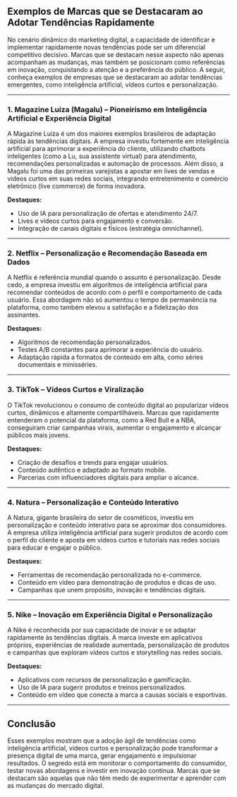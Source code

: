 
## Exemplos de Marcas que se Destacaram ao Adotar Tendências Rapidamente

No cenário dinâmico do marketing digital, a capacidade de identificar e implementar rapidamente novas tendências pode ser um diferencial competitivo decisivo. Marcas que se destacam nesse aspecto não apenas acompanham as mudanças, mas também se posicionam como referências em inovação, conquistando a atenção e a preferência do público. A seguir, conheça exemplos de empresas que se destacaram ao adotar tendências emergentes, como inteligência artificial, vídeos curtos e personalização.

---

### 1. **Magazine Luiza (Magalu) – Pioneirismo em Inteligência Artificial e Experiência Digital**

A Magazine Luiza é um dos maiores exemplos brasileiros de adaptação rápida às tendências digitais. A empresa investiu fortemente em inteligência artificial para aprimorar a experiência do cliente, utilizando chatbots inteligentes (como a Lu, sua assistente virtual) para atendimento, recomendações personalizadas e automação de processos. Além disso, a Magalu foi uma das primeiras varejistas a apostar em lives de vendas e vídeos curtos em suas redes sociais, integrando entretenimento e comércio eletrônico (live commerce) de forma inovadora.

**Destaques:**
- Uso de IA para personalização de ofertas e atendimento 24/7.
- Lives e vídeos curtos para engajamento e conversão.
- Integração de canais digitais e físicos (estratégia omnichannel).

---

### 2. **Netflix – Personalização e Recomendação Baseada em Dados**

A Netflix é referência mundial quando o assunto é personalização. Desde cedo, a empresa investiu em algoritmos de inteligência artificial para recomendar conteúdos de acordo com o perfil e comportamento de cada usuário. Essa abordagem não só aumentou o tempo de permanência na plataforma, como também elevou a satisfação e a fidelização dos assinantes.

**Destaques:**
- Algoritmos de recomendação personalizados.
- Testes A/B constantes para aprimorar a experiência do usuário.
- Adaptação rápida a formatos de conteúdo em alta, como séries documentais e minisséries.

---

### 3. **TikTok – Vídeos Curtos e Viralização**

O TikTok revolucionou o consumo de conteúdo digital ao popularizar vídeos curtos, dinâmicos e altamente compartilháveis. Marcas que rapidamente entenderam o potencial da plataforma, como a Red Bull e a NBA, conseguiram criar campanhas virais, aumentar o engajamento e alcançar públicos mais jovens.

**Destaques:**
- Criação de desafios e trends para engajar usuários.
- Conteúdo autêntico e adaptado ao formato mobile.
- Parcerias com influenciadores digitais para ampliar o alcance.

---

### 4. **Natura – Personalização e Conteúdo Interativo**

A Natura, gigante brasileira do setor de cosméticos, investiu em personalização e conteúdo interativo para se aproximar dos consumidores. A empresa utiliza inteligência artificial para sugerir produtos de acordo com o perfil do cliente e aposta em vídeos curtos e tutoriais nas redes sociais para educar e engajar o público.

**Destaques:**
- Ferramentas de recomendação personalizada no e-commerce.
- Conteúdo em vídeo para demonstração de produtos e dicas de uso.
- Campanhas que unem propósito, inovação e tendências digitais.

---

### 5. **Nike – Inovação em Experiência Digital e Personalização**

A Nike é reconhecida por sua capacidade de inovar e se adaptar rapidamente às tendências digitais. A marca investe em aplicativos próprios, experiências de realidade aumentada, personalização de produtos e campanhas que exploram vídeos curtos e storytelling nas redes sociais.

**Destaques:**
- Aplicativos com recursos de personalização e gamificação.
- Uso de IA para sugerir produtos e treinos personalizados.
- Conteúdo em vídeo que conecta a marca a causas sociais e esportivas.

---

## **Conclusão**

Esses exemplos mostram que a adoção ágil de tendências como inteligência artificial, vídeos curtos e personalização pode transformar a presença digital de uma marca, gerar engajamento e impulsionar resultados. O segredo está em monitorar o comportamento do consumidor, testar novas abordagens e investir em inovação contínua. Marcas que se destacam são aquelas que não têm medo de experimentar e aprender com as mudanças do mercado digital.
```
